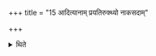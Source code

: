 +++
title = "15 आदित्यानाम् प्रयतिरुक्थ्यो नाकसदाम्"

+++

<details><summary>थिते</summary>

आदित्यानां प्रयतिरुक्थ्यो नाकसदां प्रथमः १५
</details>
